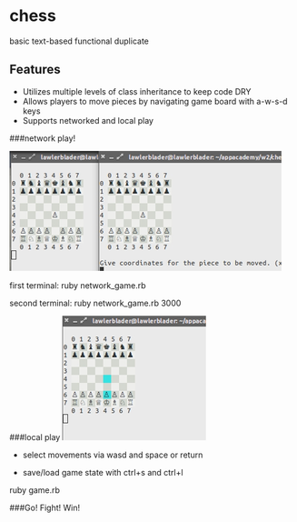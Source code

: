 # chess
basic text-based functional duplicate

## Features

* Utilizes multiple levels of class inheritance to keep code DRY
* Allows players to move pieces by navigating  game board with a-w-s-d keys
* Supports networked and local play

###network play!

![network play preview](./network_play.jpg)

first terminal:
ruby network_game.rb

second terminal:
ruby network_game.rb 3000

###local play
![single play preview](./single_play.jpg)

- select movements via wasd and space or return

- save/load game state with ctrl+s and ctrl+l

ruby game.rb

###Go! Fight! Win!
